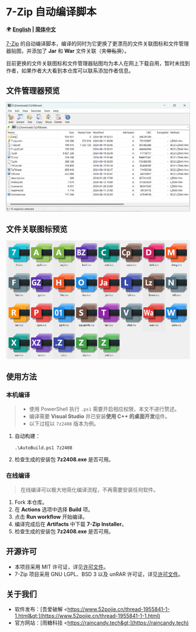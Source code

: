 ﻿# 7-Zip 自动编译脚本

🌍 **[English](README-EN.md) | [简体中文](README.md)**

[7-Zip](https://www.7-zip.org/) 的自动编译脚本，编译的同时为它更换了更漂亮的文件关联图标和文件管理器贴图，并添加了 **Jar** 和 **War** 文件关联（~~夹带私货~~）。

目前更换的文件关联图标和文件管理器贴图均为本人在网上下载自用，暂时未找到作者，如果作者大大看到本仓库可以联系添加作者信息。

## 文件管理器预览

![Preview1](Previews/Preview1.png)

## 文件关联图标预览

![Preview1](Previews/Preview2.png)

## 使用方法

### 本机编译

> - 使用 PowerShell 执行 `.ps1` 需要开启相应权限，本文不进行赘述。
> - 编译需要 **Visual Studio** 并已安装**使用 C++ 的桌面开发**组件。
> - 以下过程以 `7z2408` 版本为例。

1. 自动构建：

    ```pwsh
    .\AutoBuild.ps1 7z2408
    ```

2. 检查生成的安装包 **7z2408.exe** 是否可用。

### 在线编译

> 在线编译可以极大地简化编译流程，不再需要安装任何软件。

1. Fork 本仓库。
2. 在 **Actions** 选项中选择 **Build** 项。
3. 点击 **Run workflow** 开始编译。
4. 编译完成后在 **Artifacts** 中下载 **7-Zip Installer**。
5. 检查生成的安装包 **7z2408.exe** 是否可用。

## 开源许可

- 本项目采用 MIT 许可证，详见[许可文件](LICENSE.md)。
- 7-Zip 项目采用 GNU LGPL、BSD 3 以及 unRAR 许可证，详见[许可文件](https://www.7-zip.org/license.txt)。

## 关于我们

- 软件发布：[吾爱破解 &lt;https://www.52pojie.cn/thread-1955841-1-1.html&gt;](https://www.52pojie.cn/thread-1955841-1-1.html)
- 官方网站：[雨糖科技 &lt;https://raincandy.tech&gt;](https://raincandy.tech)
